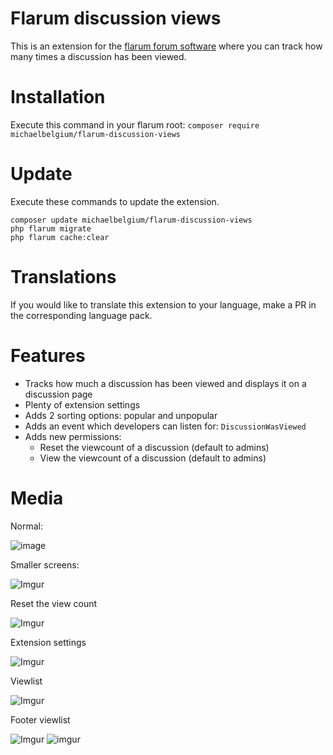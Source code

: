 # Flarum discussion views

This is an extension for the [flarum forum software](http://flarum.org) where you can track how many times a discussion has been viewed.

# Installation
Execute this command in your flarum root: `composer require michaelbelgium/flarum-discussion-views`

# Update
Execute these commands to update the extension.

```
composer update michaelbelgium/flarum-discussion-views
php flarum migrate
php flarum cache:clear
```

# Translations
If you would like to translate this extension to your language, make a PR in the corresponding language pack. 

# Features
* Tracks how much a discussion has been viewed and displays it on a discussion page
* Plenty of extension settings
* Adds 2 sorting options: popular and unpopular
* Adds an event which developers can listen for: `DiscussionWasViewed`
* Adds new permissions:
    * Reset the viewcount of a discussion (default to admins)
    * View the viewcount of a discussion (default to admins)

# Media

Normal:

![image](https://i.imgur.com/ZrQZd1e.png)

Smaller screens:

![Imgur](https://i.imgur.com/es4NYHI.png)

Reset the view count

![Imgur](https://i.imgur.com/iVu92yT.png)

Extension settings

![Imgur](https://i.imgur.com/FPyFt1q.png)

Viewlist

![Imgur](https://i.imgur.com/Nn012B0.png)

Footer viewlist

![Imgur](https://i.imgur.com/GRfMNVn.png)
![imgur](https://i.imgur.com/vi49UbV.png)
